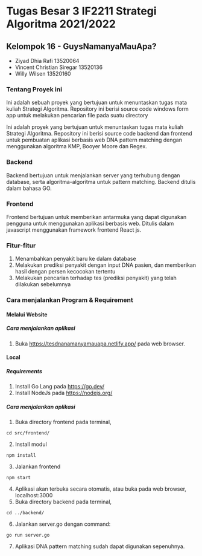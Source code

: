 # Tugas Besar 3 IF2211 Strategi Algoritma 2021/2022
##	Kelompok 16 - GuysNamanyaMauApa?
+ Ziyad Dhia Rafi 13520064
+ Vincent Christian Siregar 13520136
+ Willy Wilsen 13520160

### Tentang Proyek ini
Ini adalah sebuah proyek yang bertujuan untuk menuntaskan tugas mata kuliah Strategi Algoritma. Repository ini berisi source code windows form app untuk melakukan pencarian file pada suatu directory

Ini adalah proyek yang bertujuan untuk menuntaskan tugas mata kuliah Strategi Algoritma. Repository ini berisi source code backend dan frontend untuk pembuatan aplikasi berbasis web DNA pattern matching dengan menggunakan algoritma KMP, Booyer Moore dan Regex.

### Backend
Backend bertujuan untuk menjalankan server yang terhubung dengan database, serta algoritma-algoritma untuk pattern matching. Backend ditulis dalam bahasa GO.

### Frontend
Frontend bertujuan untuk memberikan antarmuka yang dapat digunakan pengguna untuk menggunakan aplikasi berbasis web. Ditulis dalam javascript menggunakan framework frontend React js.

### Fitur-fitur
1. Menambahkan penyakit baru ke dalam database
2. Melakukan prediksi penyakit dengan input DNA pasien, dan memberikan hasil dengan persen kecocokan tertentu
3. Melakukan pencarian terhadap tes (prediksi penyakit) yang telah dilakukan sebelumnya

### Cara menjalankan Program & Requirement
#### Melalui Website
##### Cara menjalankan aplikasi
1. Buka https://tesdnanamanyamauapa.netlify.app/ pada web browser.
#### Local
##### Requirements
1. Install Go Lang pada https://go.dev/
2. Install NodeJs pada https://nodejs.org/
##### Cara menjalankan aplikasi
1. Buka directory frontend pada terminal,
```
cd src/frontend/
```
2. Install modul
```
npm install
```
3. Jalankan frontend
```
npm start
```
4. Aplikasi akan terbuka secara otomatis, atau buka pada web browser, localhost:3000
5. Buka directory backend pada terminal, 
```
cd ../backend/
```
6. Jalankan server.go dengan command:
```
go run server.go
```
7. Aplikasi DNA pattern matching sudah dapat digunakan sepenuhnya.



